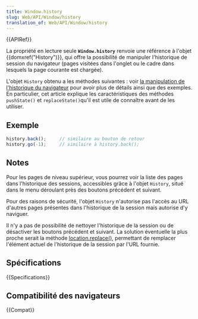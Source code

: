 ```yaml
---
title: Window.history
slug: Web/API/Window/history
translation_of: Web/API/Window/history
---
```


{{APIRef}}

La propriété en lecture seule **`Window.history`** renvoie une référence à l'objet {{domxref("History")}}, qui offre la possibilité de manipuler l'historique de session du navigateur (pages visitées dans l'onglet ou le cadre dans lesquels la page courante est chargée).

L'objet `History` obtenu a les méthodes suivantes : voir [la manipulation de l'historique du navigateur](/en/DOM/Manipulating_the_browser_history) pour avoir plus de détails ainsi que des exemples.
En particulier, cet article explique les caractéristiques des méthodes `pushState()` et `replaceState()`qu'il est utile de connaître avant de les utiliser.

## Exemple

```js
history.back();     // similaire au bouton de retour
history.go(-1);     // similaire à history.back();
```

## Notes

Pour les pages de niveau supérieur, vous pourrez voir la liste des pages dans l'historique des sessions, accessibles grâce à l'objet `History`, situé dans le menu déroulant près des boutons précédent et suivant.

Pour des raisons de sécurité, l'objet `History` n'autorise pas l'accès au URL d'autres pages présentes dans l'historique de la session mais autorise d'y naviguer.

Il n'y a pas de possibilité de nettoyer l'historique de la session ou de désactiver les boutons précédent et suivant. La solution éventuelle la plus proche serait la méthode [location.replace()](/en/DOM/window.location#replace), permettant de remplacer l'élément actuel de l'historique de la session par l'URL fournie.

## Spécifications

{{Specifications}}

## Compatibilité des navigateurs

{{Compat}}
